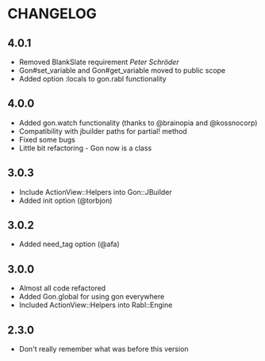 # CHANGELOG

## 4.0.1

  * Removed BlankSlate requirement *Peter Schröder*
  * Gon#set_variable and Gon#get_variable moved to public scope
  * Added option :locals to gon.rabl functionality

## 4.0.0

  * Added gon.watch functionality (thanks to @brainopia and @kossnocorp)
  * Compatibility with jbuilder paths for partial! method
  * Fixed some bugs
  * Little bit refactoring - Gon now is a class

## 3.0.3

  * Include ActionView::Helpers into Gon::JBuilder
  * Added init option (@torbjon)

## 3.0.2

  * Added need_tag option (@afa)

## 3.0.0

  * Almost all code refactored
  * Added Gon.global for using gon everywhere
  * Included ActionView::Helpers into Rabl::Engine

## 2.3.0

  * Don't really remember what was before this version
